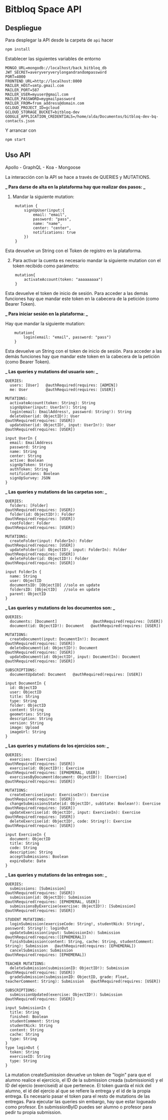 # Bitbloq Space API

## Despliegue

Para desplegar la API desde la carpeta de `api` hacer

    npm install

Establecer las siguientes variables de entorno

    MONGO_URL=mongodb://localhost/back_bitbloq_db
    JWT_SECRET=averyveryverylongandrandompassword
    PORT=4000
    FRONTEND_URL=http://localhost:8000
    MAILER_HOST=smtp.gmail.com
    MAILER_PORT=587
    MAILER_USER=myuser@gmail.com
    MAILER_PASSWORD=mygmailpassword
    MAILER_FROM=from_address@domain.com
    GCLOUD_PROJECT_ID=gcloud
    GCLOUD_STORAGE_BUCKET=bitbloq-dev
    GOOGLE_APPLICATION_CREDENTIALS=/home/alda/Documentos/bitbloq-dev-bq-contacts.json

Y arrancar con

    npm start

## Uso API

Apollo - GraphQL - Koa - Mongoose

La interacción con la API se hace a través de QUERIES y MUTATIONS.

**_ Para darse de alta en la plataforma hay que realizar dos pasos: _**

1.  Mandar la siguiente mutation:

         mutation {
             signUpUser(input:{
                 email: "email",
                 password: "pass",
                 name: "name",
                 center: "center",
                 notifications: true
             })
         }

Esta devuelve un String con el Token de registro en la plataforma.

2.  Para activar la cuenta es necesario mandar la siguiente mutation con el token recibido como parámetro:

         mutation{
             activateAccount(token: "aaaaaaaaa")
         }

Esta devuelve el token de inicio de sesión. Para acceder a las demás funciones hay que mandar este token en la cabecera de la petición (como Bearer Token).

**_ Para iniciar sesión en la plataforma: _**

Hay que mandar la siguiente mutation:

        mutation{
            login(email: "email", password: "pass")
        }

Esta devuelve un String con el token de inicio de sesión. Para acceder a las demás funciones hay que mandar este token en la cabecera de la petición (como Bearer Token).

**_ Las queries y mutations del usuario son: _**

    QUERIES:
      users: [User]   @authRequired(requires: [ADMIN])
      me: User        @authRequired(requires: [USER])

    MUTATIONS:
      activateAccount(token: String): String
      signUpUser(input: UserIn!): String
      login(email: EmailAddress!, password: String!): String
      deleteUser(id: ObjectID!): User                           @authRequired(requires: [USER])
      updateUser(id: ObjectID!, input: UserIn!): User           @authRequired(requires: [USER])

    input UserIn {
      email: EmailAddress
      password: String
      name: String
      center: String
      active: Boolean
      signUpToken: String
      authToken: String
      notifications: Boolean
      signUpSurvey: JSON
    }

**_ Las queries y mutations de las carpetas son: _**

    QUERIES:
      folders: [Folder]                                    @authRequired(requires: [USER])
      folder(id: ObjectID!): Folder                       @authRequired(requires: [USER])
      rootFolder: Folder                                   @authRequired(requires: [USER])

    MUTATIONS:
      createFolder(input: FolderIn): Folder                  @authRequired(requires: [USER])
      updateFolder(id: ObjectID!, input: FolderIn): Folder  @authRequired(requires: [USER])
      deleteFolder(id: ObjectID!): Folder                   @authRequired(requires: [USER])

    input FolderIn {
      name: String
      user: ObjectID
      documentsID: [ObjectID] //solo en update
      foldersID: [ObjectID]   //solo en update
      parent: ObjectID
    }

**_ Las queries y mutations de los documentos son: _**

    QUERIES:
      documents: [Document]                @authRequired(requires: [USER])
      document(id: ObjectID!): Document   @authRequired(requires: [USER])

    MUTATIONS:
      createDocument(input: DocumentIn!): Document                       @authRequired(requires: [USER])
      deleteDocument(id: ObjectID!): Document                           @authRequired(requires: [USER])
      updateDocument(id: ObjectID!, input: DocumentIn): Document        @authRequired(requires: [USER])

    SUBSCRIPTIONS:
      documentUpdated: Document   @authRequired(requires: [USER])

    input DocumentIn {
      id: ObjectID
      user: ObjectID
      title: String
      type: String
      folder: ObjectID
      content: String
      geometries: String
      description: String
      version: String
      image: Upload
      imageUrl: String
    }

**_ Las queries y mutations de los ejercicios son: _**

    QUERIES:
      exercises: [Exercise]                                    @authRequired(requires: [USER])
      exercise(id: ObjectID!): Exercise                       @authRequired(requires: [EPHEMERAL, USER])
      exercisesByDocument(document: ObjectID!): [Exercise]     @authRequired(requires: [USER])

    MUTATIONS:
      createExercise(input: ExerciseIn!): Exercise                         @authRequired(requires: [USER])
      changeSubmissionsState(id: ObjectID!, subState: Boolean!): Exercise @authRequired(requires: [USER])
      updateExercise(id: ObjectID!, input: ExerciseIn): Exercise          @authRequired(requires: [USER])
      deleteExercise(id: ObjectID!, code: String!): Exercise              @authRequired(requires: [USER])

    input ExerciseIn {
      document: ObjectID
      title: String
      code: String
      description: String
      acceptSubmissions: Boolean
      expireDate: Date
    }

**_ Las queries y mutations de las entregas son: _**

    QUERIES:
      submissions: [Submission]                                  @authRequired(requires: [USER])
      submission(id: ObjectID): Submission                      @authRequired(requires: [EPHEMERAL, USER])
      submissionsByExercise(exercise: ObjectID!): [Submission]   @authRequired(requires: [USER])

    STUDENT MUTATIONS:
      loginSubmission(exerciseCode: String!, studentNick: String!, password: String!): loginOut
      updateSubmission(input: SubmissionIn): Submission                                      @authRequired(requires:([EPHEMERAL])
      finishSubmission(content: String, cache: String, studentComment: String): Submission   @authRequired(requires: [EPHEMERAL])
      cancelSubmission: Submission                                                           @authRequired(requires: [EPHEMERAL])

    TEACHER MUTATIONS:
      deleteSubmission(submissionID: ObjectID!): Submission                                       @authRequired(requires: [USER])
      gradeSubmission(submissionID: ObjectID, grade: Float, teacherComment: String): Submission   @authRequired(requires: [USER])

    SUBSCRIPTIONS:
      submissionUpdated(exercise: ObjectID!): Submission   @authRequired(requires: [USER])

    input SubmissionIn {
      title: String
      finished: Boolean
      studentComment: String
      studentNick: String
      content: String
      cache: String
      type: String
    }
    type loginOut {
      token: String
      exerciseID: String
      type: String
    }


La mutation createSumission devuelve un token de "login" para que el alumno realice el ejercicio, el ID de la submission creada (submissionid) y el ID del ejercio (exerciseid) al que pertenece. El token guarda el nick del alumno, el id del ejercio al que se refiere la entrega y el id de la propia entrega. Es necesario pasar el token para el resto de mutations de las entregas.
Para ejecutar las queries sin embargo, hay que estar logueado como profesor. En submissionByID puedes ser alumno o profesor para pedir tu propia submission.
